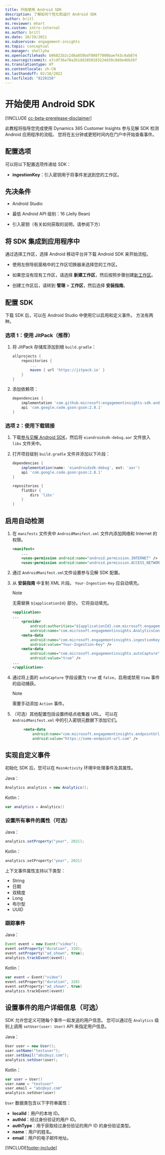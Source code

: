 ```yaml
---
title: 开始使用 Android SDK
description: 了解如何个性化和运行 Android SDK
author: britl
ms.reviewer: mhart
ms.custom: intro-internal
ms.author: britl
ms.date: 10/19/2021
ms.subservice: engagement-insights
ms.topic: conceptual
ms.manager: shellyha
ms.openlocfilehash: b06822b2c2d6a859bdf808f7800baef43c4ab874
ms.sourcegitcommit: e7cdf36a78a2b1dd2850183224d39c8dde46b26f
ms.translationtype: HT
ms.contentlocale: zh-CN
ms.lasthandoff: 02/16/2022
ms.locfileid: "8226158"
---
```

# <a name="get-started-with-the-android-sdk"></a>开始使用 Android SDK

[!INCLUDE [cc-beta-prerelease-disclaimer](includes/cc-beta-prerelease-disclaimer.md)]

此教程将指导您完成使用 Dynamics 365 Customer Insights 参与见解 SDK 检测 Android 应用程序的流程。 您将在五分钟或更短时间内在门户中开始查看事件。

## <a name="configuration-options"></a>配置选项
可以将以下配置选项传递给 SDK：

- **ingestionKey**：引入密钥用于将事件发送到您的工作区。

## <a name="prerequisites"></a>先决条件

- Android Studio

- 最低 Android API 级别：16 (Jelly Bean)

- 引入密钥（有关如何获取的说明，请参阅下方）

## <a name="integrate-the-sdk-into-your-application"></a>将 SDK 集成到应用程序中
通过选择工作区，选择 Android 移动平台并下载 Android SDK 来开始流程。

- 使用左侧导航窗格中的工作区切换器来选择您的工作区。

- 如果您没有现有工作区，请选择 **新建工作区**，然后按照步骤创建[新工作区](create-workspace.md)。

- 创建工作区后，请转到 **管理** > **工作区**，然后选择 **安装指南**。

## <a name="configure-the-sdk"></a>配置 SDK

下载 SDK 后，可以在 Android Studio 中使用它以启用和定义事件。 方法有两种。
### <a name="option-1-use-jitpack-recommended"></a>选项 1：使用 JitPack（推荐）
1. 将 JitPack 存储库添加到根 `build.gradle`：
    ```gradle
    allprojects {
        repositories {
            ...
            maven { url 'https://jitpack.io' }
        }
    }
    ```

1. 添加依赖项：
    ```gradle
    dependencies {
        implementation 'com.github.microsoft:engagementinsights-sdk-android:v1.0.0'
        api 'com.google.code.gson:gson:2.8.1'
    }
    ```

### <a name="option-2-use-download-link"></a>选项 2：使用下载链接
1. 下载[参与见解 Android SDK](https://download.pi.dynamics.com/sdk/EI-SDKs/ei-android-sdk.zip)，然后将 `eiandroidsdk-debug.aar` 文件放入 `libs` 文件夹中。

1. 打开项目级别 `build.gradle` 文件并添加以下片段：
    ```gradle
    dependencies {
        implementation(name: 'eiandroidsdk-debug', ext: 'aar')
        api 'com.google.code.gson:gson:2.8.1'
    }

    repositories {
        flatDir {
            dirs 'libs'
        }
    }
    ```

## <a name="enable-auto-instrumentation"></a>启用自动检测

1. 在 `manifests` 文件夹中 `AndroidManifest.xml` 文件内添加网络和 Internet 的权限。
    ```xml
    <manifest>
        ...
        <uses-permission android:name="android.permission.INTERNET" />
        <uses-permission android:name="android.permission.ACCESS_NETWORK_STATE" />
    ```

1. 通过  `AndroidManifest.xml`文件设置参与见解 SDK 配置。

1. 从 **安装指南** 中复制 XML 片段。 `Your-Ingestion-Key` 应自动填充。

   > [!NOTE]
   > 无需替换 `${applicationId}` 部分。 它将自动填充。


   ```xml
   <application>
   ...
       <provider
           android:authorities="${applicationId}.com.microsoft.engagementinsights.AnalyticsContentProvider"
           android:name="com.microsoft.engagementinsights.AnalyticsContentProvider" />
       <meta-data
           android:name="com.microsoft.engagementinsights.ingestionKey"
           android:value="Your-Ingestion-Key" />
       <meta-data
           android:name="com.microsoft.engagementinsights.autoCapture"
           android:value="true" />
   ...
   </application>
   ```

1. 通过将上面的 `autoCapture` 字段设置为 `true` 或 `false`，启用或禁用 `View` 事件的自动捕获。 

   >[!NOTE]
   >需要手动添加 `Action` 事件。

1. （可选）其他配置包括设置终结点收集器 URL。 可以在 `AndroidManifest.xml` 中的引入密钥元数据下添加它们。

   ```xml
        <meta-data
            android:name="com.microsoft.engagementinsights.endpointUrl"
            android:value="https://some-endpoint-url.com" />
   ```

## <a name="implement-custom-events"></a>实现自定义事件

初始化 SDK 后，您可以在 `MainActivity` 环境中处理事件及其属性。


Java：
```java
Analytics analytics = new Analytics();
```

Kotlin：
```kotlin
var analytics = Analytics()
```

### <a name="set-property-for-all-events-optional"></a>设置所有事件的属性（可选）

Java：
```java
analytics.setProperty("year", 2021);
```

Kotlin：
```kotlin
analytics.setProperty("year", 2021)
```

上下文事件属性支持以下类型：
- String
- 日期
- 双精度
- Long
- 布尔型
- UUID

### <a name="track-an-event"></a>跟踪事件

Java：
```java
Event event = new Event("video");
event.setProperty("duration", 320);
event.setProperty("ad_shown", true);
analytics.trackEvent(event);
```

Kotlin：
```kotlin
var event = Event("video")
event.setProperty("duration", 320)
event.setProperty("ad_shown", true)
analytics.trackEvent(event)
```

## <a name="set-user-details-for-your-event-optional"></a>设置事件的用户详细信息（可选）

SDK 允许您定义可随每个事件一起发送的用户信息。 您可以通过在 `Analytics` 级别上调用 `setUser(user: User)` API 来指定用户信息。

Java：
```java
User user = new User();
user.setName("testuser");
user.setEmail("abc@xyz.com");
analytics.setUser(user);
```

Kotlin：
```kotlin
var user = User()
user.name = "testuser"
user.email = "abc@xyz.com"
analytics.setUser(user)
```

`User` 数据类包含以下字符串属性：

- **localId**：用户的本地 ID。
- **authId**：经过身份验证的用户 ID。
- **authType**：用于获取经过身份验证的用户 ID 的身份验证类型。
- **name**：用户的姓名。
- **email**：用户的电子邮件地址。

[!INCLUDE[footer-include](../includes/footer-banner.md)]
